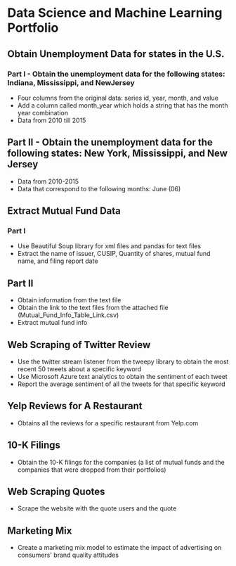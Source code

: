 # Data Science and Machine Learning Portfolio

## Obtain Unemployment Data for states in the U.S.
### Part I - Obtain the unemployment data for the following states: Indiana, Mississippi, and NewJersey 
- Four columns from the original data: series id, year, month, and value  
- Add a column called month_year which holds a string that has the month year combination 
- Data from 2010 till 2015

## Part II - Obtain the unemployment data for the following states: New York, Mississippi, and New Jersey
- Data from 2010-2015
- Data that correspond to the following months: June (06)


## Extract Mutual Fund Data
### Part I 
- Use  Beautiful Soup library for xml files and pandas for text files 
- Extract the name of issuer, CUSIP, Quantity of shares,  mutual fund name, and filing report date

## Part II
- Obtain information from the text file
- Obtain the link to the text files from the attached file (Mutual_Fund_Info_Table_Link.csv)
- Extract mutual fund info


## Web Scraping of Twitter Review
- Use the twitter stream listener from the tweepy library to obtain the most recent 50 tweets about a specific keyword 
- Use Microsoft Azure text analytics to obtain the sentiment of each tweet
- Report the average sentiment of all the tweets for that specific keyword


## Yelp Reviews for A Restaurant
- Obtains all the reviews for a specific restaurant from Yelp.com


## 10-K Filings
- Obtain the 10-K filings for the companies (a list of mutual funds and the companies that were dropped from their portfolios)


## Web Scraping Quotes
- Scrape the website with the quote users and the quote


## Marketing Mix
- Create a marketing mix model to estimate the impact of advertising on consumers' brand quality attitudes
